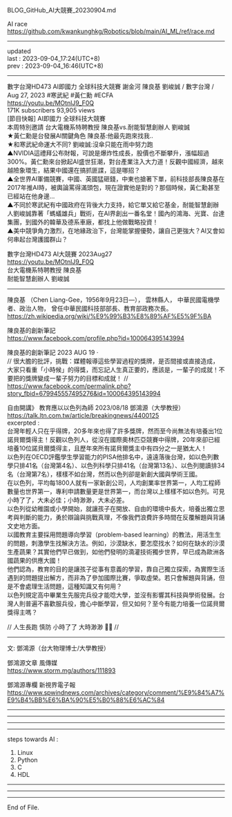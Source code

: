   
BLOG_GitHub_AI大競賽_20230904.md  
  
AI race  
  https://github.com/kwankunghkg/Robotics/blob/main/AI_ML/ref/race.md  
  
----------------------------------------  
  
updated  
last : 2023-09-04_17:24(UTC+8)  
prev : 2023-09-04_16:46(UTC+8)  
  
----------------------------------------  
  
數字台灣HD473 AI即國力 全球科技大競賽 謝金河 陳良基 劉峻誠 / 數字台灣 /  Aug 27, 2023  #寒武紀 #黃仁勳 #ECFA  
https://youtu.be/MOtnlJ9_F0Q  
171K subscribers  93,905 views  
	[節目快報] AI即國力 全球科技大競賽  
	本周特別邀請 台大電機系特聘教授 陳良基vs.耐能智慧創辦人 劉峻誠  
	★黃仁勳是台發展AI關鍵角色 陳良基:他最先跑來找我..  
	★和寒武紀命運大不同? 劉峻誠:沒傘只能在雨中努力跑  
	▲NVIDIA這禮拜公布財報，可說是爆炸性成長，股價也不斷攀升，漲幅超過300%。黃仁勳來台掀起AI盛世狂潮，對台產業注入大力道！反觀中國經濟，越來越險象環生，結果中國還在搞抓匪諜，這是哪招？  
	▲全世界AI軍備競賽，中國、英國猛砸錢，中東也搶著下單，前科技部長陳良基在2017年推AI時，被輿論罵得滿頭包，現在證實他是對的？那個時候，黃仁勳甚至已經站在他身邊...  
	▲不同於寒武紀有中國政府在背後大力支持，給它單又給它基金，耐能智慧創辦人劉峻誠靠著「螞蟻雄兵」戰術，在AI界創出一番名堂！國內的鴻海、光寶、台達集團，到國外的韓華及德系車廠，都找上他做戰略投資！  
	▲美中競爭角力激烈，在地緣政治下，台灣能掌握優勢，讓自己更強大？AI又會如何串起台灣護國群山？  
  
  
  
數字台灣HD473 AI大競賽 2023Aug27  
https://youtu.be/MOtnlJ9_F0Q  
台大電機系特聘教授 陳良基  
耐能智慧創辦人 劉峻誠  
  
  
----------------------------------------  
  
陳良基 （Chen Liang-Gee，1956年9月23日—）， 雲林縣人， 中華民國電機學者、政治人物， 曾任中華民國科技部部長、教育部政務次長。  
  https://zh.wikipedia.org/wiki/%E9%99%B3%E8%89%AF%E5%9F%BA  
  
  
陳良基的創新筆記  
  https://www.facebook.com/profile.php?id=100064395143994  
  
  
陳良基的創新筆記  2023 AUG 19 ·  
// 很大膽的批評，挑戰：媒體報導這些學習過程的獎牌，是否間接或直接造成，大家只看重「小時候」的得獎，而忘記人生真正要的，應該是，一輩子的成就！不要把的獎牌變成一輩子努力的目標和成就！ //  
  https://www.facebook.com/permalink.php?story_fbid=679945557495276&id=100064395143994  
  
自由開講》 教育應以以色列為師  2023/08/18  鄧鴻源（大學教授）  
  https://talk.ltn.com.tw/article/breakingnews/4400125  
  excerpted :  
	台灣年輕人只在乎得牌，20多年來也得了許多獎牌，然而至今尚無法有培養出1位諾貝爾獎得主！反觀以色列人，從沒在國際奧林匹亞競賽中得牌，20年來卻已經培養10位諾貝爾獎得主，且歷年來所有諾貝爾獎主中有四分之一是猶太人！  
	以色列在OECD評鑑學生學習能力的PISA他排名中，遠遠落後台灣，如以色列數學只排41名（台灣第4名）、以色列科學只排41名（台灣第13名）、以色列閱讀排34名（台灣第7名），樣樣不如台灣，然而以色列卻是新創大國與學術王國。  
	在以色列，平均每1800人就有一家新創公司，人均創業率世界第一，人均工程師數量也世界第一，專利申請數量更是世界第一，而台灣以上樣樣不如以色列。可見小時了了，大未必佳；小時渺渺，大未必差。  
	以色列從幼稚園或小學開始，就讓孩子在開放、自由的環境中長大，培養出獨立思考與判斷的能力，勇於辯論與挑戰真理，不像我們浪費許多時間在反覆解題與背誦文史地方面。  
	以國教育主要採用問題導向學習（problem-based learning）的教法，用活生生的問題，刺激學生找解決方法。例如，沙漠缺水，要怎麼找水？如何在缺水的沙漠生產蔬果？其實他們早已做到，如他們發明的滴灌技術獨步世界，早已成為歐洲各國蔬果的供應大國！  
	他們認為，教育的目的是讓孩子從事有意義的學習，靠自己獨立探索，為實際生活遇到的問題提出解方，而非為了參加國際比賽，爭取虛榮。若只會解題與背誦，但是不會處理生活問題，這種知識又有何用？  
	以色列規定高中畢業生先服完兵役才能唸大學，並沒有影響其科技與學術發展。台灣人則普遍不喜歡服兵役，擔心中斷學習，但又如何？至今有能力培養一位諾貝爾獎得主嗎？  
  
// 人生長跑 慎防 小時了了 大時渺渺 🙏🙏 //  
  
  
  
  
  
----------------------------------------  
  
文: 鄧鴻源（台大物理博士/大學教授）  
  
鄧鴻源文章 風傳媒  
  https://www.storm.mg/authors/111893  
  
鄧鴻源專欄  新視界電子報  
  https://www.spwindnews.com/archives/category/comment/%E9%84%A7%E9%B4%BB%E6%BA%90%E5%B0%88%E6%AC%84  
  
  
  
  
  
  
  
----------------------------------------  
  
  
----------------------------------------  
  
  
----------------------------------------  
  
  
----------------------------------------  
  
steps towards AI :  
1. Linux  
2. Python  
3. C  
4. HDL  
  
  
----------------------------------------  
  
  
  
----------------------------------------  
  
  
  
----------------------------------------  
End of File.  
